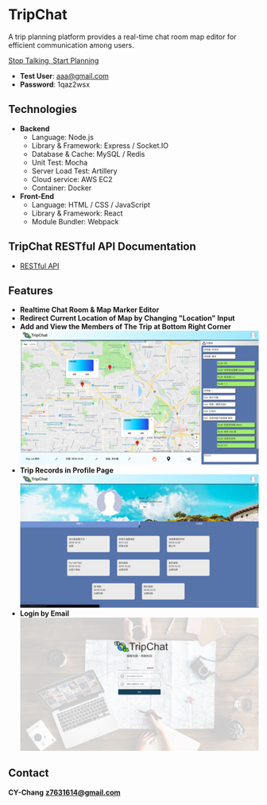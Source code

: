 # TripChat
A trip planning platform provides a real-time chat room map editor for efficient communication among users.

[Stop Talking, Start Planning](https://waitforit.tw)

* **Test User**: aaa@gmail.com
* **Password**: 1qaz2wsx

## Technologies
* **Backend**
    * Language: Node.js
    * Library & Framework: Express / Socket.IO
    * Database & Cache: MySQL / Redis
    * Unit Test: Mocha
    * Server Load Test: Artillery
    * Cloud service: AWS EC2
    * Container: Docker
* **Front-End**
    * Language: HTML / CSS / JavaScript
    * Library & Framework: React
    * Module Bundler: Webpack

## TripChat RESTful API Documentation
* [RESTful API](RESTful.md)

## Features
* **Realtime Chat Room & Map Marker Editor**
* **Redirect Current Location of Map by Changing "Location" Input**
* **Add and View the Members of The Trip at Bottom Right Corner**
![](photo/snapshot03.png) 
* **Trip Records in Profile Page**
![](photo/snapshot02.png) 
* **Login by Email**
![](photo/snapshot01.png)

## Contact
**CY-Chang**
**z7631614@gmail.com**
